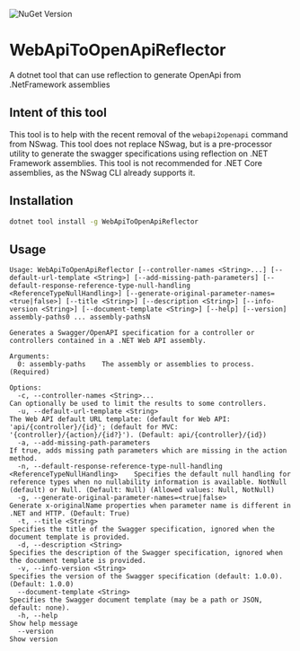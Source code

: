 ![NuGet Version](https://img.shields.io/nuget/v/WebApiToOpenApiReflector)

# WebApiToOpenApiReflector
A dotnet tool that can use reflection to generate OpenApi from .NetFramework assemblies

## Intent of this tool
This tool is to help with the recent removal of the `webapi2openapi` command from NSwag.
This tool does not replace NSwag, but is a pre-processor utility to
generate the swagger specifications using reflection on .NET Framework assemblies.
This tool is not recommended for .NET Core assemblies, as the NSwag CLI already supports it.

## Installation
```bash
dotnet tool install -g WebApiToOpenApiReflector
```

## Usage
<!--- BEGIN_TOOL_DOCS --->
```
Usage: WebApiToOpenApiReflector [--controller-names <String>...] [--default-url-template <String>] [--add-missing-path-parameters] [--default-response-reference-type-null-handling <ReferenceTypeNullHandling>] [--generate-original-parameter-names=<true|false>] [--title <String>] [--description <String>] [--info-version <String>] [--document-template <String>] [--help] [--version] assembly-paths0 ... assembly-pathsN

Generates a Swagger/OpenAPI specification for a controller or controllers contained in a .NET Web API assembly.

Arguments:
  0: assembly-paths    The assembly or assemblies to process. (Required)

Options:
  -c, --controller-names <String>...                                                 Can optionally be used to limit the results to some controllers.
  -u, --default-url-template <String>                                                The Web API default URL template: (default for Web API: 'api/{controller}/{id}'; (default for MVC: '{controller}/{action}/{id?}'). (Default: api/{controller}/{id})
  -a, --add-missing-path-parameters                                                  If true, adds missing path parameters which are missing in the action method.
  -n, --default-response-reference-type-null-handling <ReferenceTypeNullHandling>    Specifies the default null handling for reference types when no nullability information is available. NotNull (default) or Null. (Default: Null) (Allowed values: Null, NotNull)
  -g, --generate-original-parameter-names=<true|false>                               Generate x-originalName properties when parameter name is different in .NET and HTTP. (Default: True)
  -t, --title <String>                                                               Specifies the title of the Swagger specification, ignored when the document template is provided.
  -d, --description <String>                                                         Specifies the description of the Swagger specification, ignored when the document template is provided.
  -v, --info-version <String>                                                        Specifies the version of the Swagger specification (default: 1.0.0). (Default: 1.0.0)
  --document-template <String>                                                       Specifies the Swagger document template (may be a path or JSON, default: none).
  -h, --help                                                                         Show help message
  --version                                                                          Show version
```
<!--- END_TOOL_DOCS --->
